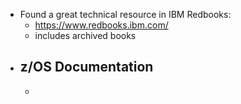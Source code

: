 - Found a great technical resource in IBM Redbooks:
	- https://www.redbooks.ibm.com/
	- includes archived books
- z/OS Documentation
	-
	-